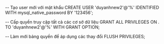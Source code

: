 -- Tạo user mới với mật khẩu
CREATE USER 'duyanhnew2'@'%' IDENTIFIED WITH mysql_native_password BY '123456';

-- Cấp quyền truy cập tất cả các cơ sở dữ liệu
GRANT ALL PRIVILEGES ON _._ TO 'duyanhnew2'@'%' WITH GRANT OPTION;

-- Làm mới bảng quyền để áp dụng các thay đổi
FLUSH PRIVILEGES;
